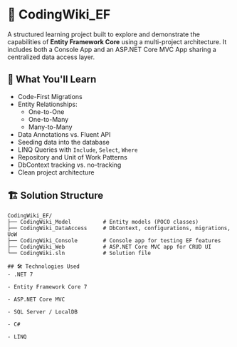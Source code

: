 # 📘 CodingWiki_EF

A structured learning project built to explore and demonstrate the capabilities of **Entity Framework Core** using a multi-project architecture. It includes both a Console App and an ASP.NET Core MVC App sharing a centralized data access layer.

## 🧠 What You'll Learn

- Code-First Migrations
- Entity Relationships:
  - One-to-One
  - One-to-Many
  - Many-to-Many
- Data Annotations vs. Fluent API
- Seeding data into the database
- LINQ Queries with `Include`, `Select`, `Where`
- Repository and Unit of Work Patterns
- DbContext tracking vs. no-tracking
- Clean project architecture

## 🏗️ Solution Structure

```plaintext
CodingWiki_EF/
├── CodingWiki_Model          # Entity models (POCO classes)
├── CodingWiki_DataAccess     # DbContext, configurations, migrations, UoW
├── CodingWiki_Console        # Console app for testing EF features
├── CodingWiki_Web            # ASP.NET Core MVC app for CRUD UI
└── CodingWiki.sln            # Solution file

## 🛠 Technologies Used
- .NET 7

- Entity Framework Core 7

- ASP.NET Core MVC

- SQL Server / LocalDB

- C#

- LINQ
